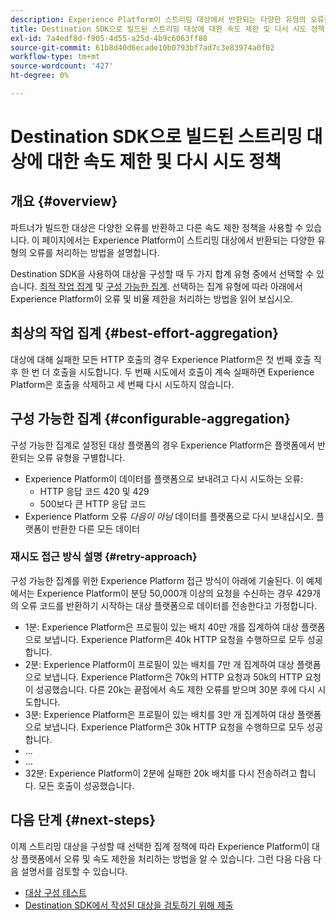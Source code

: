 ```yaml
---
description: Experience Platform이 스트리밍 대상에서 반환되는 다양한 유형의 오류를 처리하는 방법과 데이터를 대상 플랫폼으로 전송하기 위해 다시 시도하는 방법을 알아봅니다.
title: Destination SDK으로 빌드된 스트리밍 대상에 대한 속도 제한 및 다시 시도 정책
exl-id: 7a4edf8d-f905-4d55-a25d-4b9c6063ff88
source-git-commit: 61b8d40d6ecade10b0793bf7ad7c3e83974a0f02
workflow-type: tm+mt
source-wordcount: '427'
ht-degree: 0%

---
```


# Destination SDK으로 빌드된 스트리밍 대상에 대한 속도 제한 및 다시 시도 정책

## 개요 {#overview}

파트너가 빌드한 대상은 다양한 오류를 반환하고 다른 속도 제한 정책을 사용할 수 있습니다. 이 페이지에서는 Experience Platform이 스트리밍 대상에서 반환되는 다양한 유형의 오류를 처리하는 방법을 설명합니다.

Destination SDK을 사용하여 대상을 구성할 때 두 가지 합계 유형 중에서 선택할 수 있습니다. [최적 작업 집계](/help/destinations/destination-sdk/destination-configuration.md#best-effort-aggregation) 및 [구성 가능한 집계](/help/destinations/destination-sdk/destination-configuration.md#configurable-aggregation). 선택하는 집계 유형에 따라 아래에서 Experience Platform이 오류 및 비율 제한을 처리하는 방법을 읽어 보십시오.

## 최상의 작업 집계 {#best-effort-aggregation}

대상에 대해 실패한 모든 HTTP 호출의 경우 Experience Platform은 첫 번째 호출 직후 한 번 더 호출을 시도합니다. 두 번째 시도에서 호출이 계속 실패하면 Experience Platform은 호출을 삭제하고 세 번째 다시 시도하지 않습니다.

## 구성 가능한 집계 {#configurable-aggregation}

구성 가능한 집계로 설정된 대상 플랫폼의 경우 Experience Platform은 플랫폼에서 반환되는 오류 유형을 구별합니다.

* Experience Platform이 데이터를 플랫폼으로 보내려고 다시 시도하는 오류:
   * HTTP 응답 코드 420 및 429
   * 500보다 큰 HTTP 응답 코드
* Experience Platform 오류 *다음이 아님* 데이터를 플랫폼으로 다시 보내십시오. 플랫폼이 반환한 다른 모든 데이터

### 재시도 접근 방식 설명 {#retry-approach}

구성 가능한 집계를 위한 Experience Platform 접근 방식이 아래에 기술된다. 이 예제에서는 Experience Platform이 분당 50,000개 이상의 요청을 수신하는 경우 429개의 오류 코드를 반환하기 시작하는 대상 플랫폼으로 데이터를 전송한다고 가정합니다.

* 1분: Experience Platform은 프로필이 있는 배치 40만 개를 집계하여 대상 플랫폼으로 보냅니다. Experience Platform은 40k HTTP 요청을 수행하므로 모두 성공합니다.
* 2분: Experience Platform이 프로필이 있는 배치를 7만 개 집계하여 대상 플랫폼으로 보냅니다. Experience Platform은 70k의 HTTP 요청과 50k의 HTTP 요청이 성공했습니다. 다른 20k는 끝점에서 속도 제한 오류를 받으며 30분 후에 다시 시도합니다.
* 3분: Experience Platform은 프로필이 있는 배치를 3만 개 집계하여 대상 플랫폼으로 보냅니다. Experience Platform은 30k HTTP 요청을 수행하므로 모두 성공합니다.
* ...
* ...
* 32분: Experience Platform이 2분에 실패한 20k 배치를 다시 전송하려고 합니다. 모든 호출이 성공했습니다.

## 다음 단계 {#next-steps}

이제 스트리밍 대상을 구성할 때 선택한 집계 정책에 따라 Experience Platform이 대상 플랫폼에서 오류 및 속도 제한을 처리하는 방법을 알 수 있습니다. 그런 다음 다음 다음 설명서를 검토할 수 있습니다.

* [대상 구성 테스트](/help/destinations/destination-sdk/test-destination.md)
* [Destination SDK에서 작성된 대상을 검토하기 위해 제출](/help/destinations/destination-sdk/submit-destination.md)
